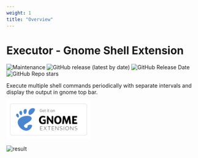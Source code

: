 ```yaml
---
weight: 1
title: "Overview"
---
```


# **Executor - Gnome Shell Extension**
![Maintenance](https://img.shields.io/maintenance/yes/2025)
![GitHub release (latest by date)](https://img.shields.io/github/v/release/raujonas/executor)
![GitHub Release Date](https://img.shields.io/github/release-date/raujonas/executor)
![GitHub Repo stars](https://img.shields.io/github/stars/raujonas/executor?style=social)

Execute multiple shell commands periodically with separate intervals and display the output in gnome top bar.

[<img src="https://raw.githubusercontent.com/andyholmes/gnome-shell-extensions-badge/master/get-it-on-ego.svg?sanitize=true" alt="Get it on GNOME Extensions" height="100" width="220">](https://extensions.gnome.org/extension/2932/executor/)

<img src="docs/combined.png" alt="result" width="967">